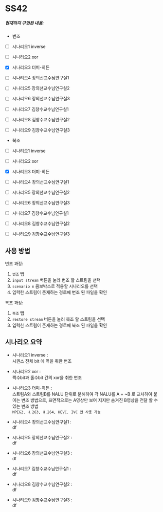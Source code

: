 # SS42
##### 현재까지 구현된 내용:
- 변조
- [ ] 시나리오1   inverse     
- [ ] 시나리오2   xor   
- [x] 시나리오3   더미-히든  
- [ ] 시나리오4   장의선교수님연구실1      
- [ ] 시나리오5   장의선교수님연구실2     
- [ ] 시나리오6   장의선교수님연구실3      
- [ ] 시나리오7   김창수교수님연구실1 
- [ ] 시나리오8   김창수교수님연구실2 
- [ ] 시나리오9   김창수교수님연구실3 


- 복조
- [ ] 시나리오1   inverse
- [ ] 시나리오2   xor   
- [x] 시나리오3   더미-히든  
- [ ] 시나리오4   장의선교수님연구실1      
- [ ] 시나리오5   장의선교수님연구실2     
- [ ] 시나리오6   장의선교수님연구실3      
- [ ] 시나리오7   김창수교수님연구실1 
- [ ] 시나리오8   김창수교수님연구실2 
- [ ] 시나리오9   김창수교수님연구실3 


## 사용 방법
변조 과정:
1. `변조` 탭
2. `input stream` 버튼을 눌러 변조 할 스트림을 선택
3. `scenario n` 콤보박스로 적용할 시나리오를 선택
4. 입력한 스트림이 존재하는 경로에 변조 된 파일을 확인

복조 과정:
1. `복조` 탭
2. `restore stream` 버튼을 눌러 복조 할 스트림을 선택
3. 입력한 스트림이 존재하는 경로에 복조 된 파일을 확인
    

## 시나리오 요약

- 시나리오1   inverse  :  
시퀀스 전체 bit 에 역을 취한 변조


- 시나리오2   xor   :  
짝수bit과 홀수bit 간의 xor을 취한 변조


- 시나리오3   더미-히든  :  
스트림A와 스트림B를 NALU 단위로 분해하여 각 NALU를 A + ~B 로 교차하여 붙이는 변조 방법으로, 표면적으로는 A영상만 보여 지지만 숨겨진 B영상을 전달 할 수 있는 변조 방법  
`MPEG2, H.263, H.264, HEVC, IVC 만 사용 가능`


- 시나리오4   장의선교수님연구실1 :      
df

- 시나리오5   장의선교수님연구실2 :    
df

- 시나리오6   장의선교수님연구실3 :     
df

- 시나리오7   김창수교수님연구실1 :  
df

- 시나리오8   김창수교수님연구실2 :  
df

- 시나리오9   김창수교수님연구실3 :  
df
